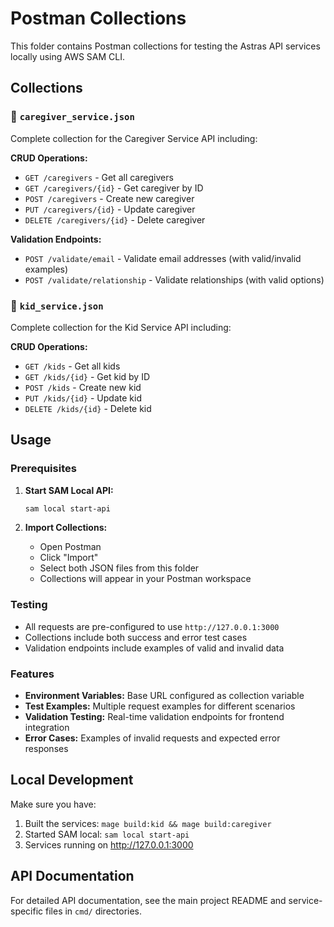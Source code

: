 # Postman Collections

This folder contains Postman collections for testing the Astras API services locally using AWS SAM CLI.

## Collections

### 📧 `caregiver_service.json`
Complete collection for the Caregiver Service API including:

**CRUD Operations:**
- `GET /caregivers` - Get all caregivers
- `GET /caregivers/{id}` - Get caregiver by ID  
- `POST /caregivers` - Create new caregiver
- `PUT /caregivers/{id}` - Update caregiver
- `DELETE /caregivers/{id}` - Delete caregiver

**Validation Endpoints:**
- `POST /validate/email` - Validate email addresses (with valid/invalid examples)
- `POST /validate/relationship` - Validate relationships (with valid options)

### 👶 `kid_service.json` 
Complete collection for the Kid Service API including:

**CRUD Operations:**
- `GET /kids` - Get all kids
- `GET /kids/{id}` - Get kid by ID
- `POST /kids` - Create new kid  
- `PUT /kids/{id}` - Update kid
- `DELETE /kids/{id}` - Delete kid

## Usage

### Prerequisites
1. **Start SAM Local API:**
   ```bash
   sam local start-api
   ```
   
2. **Import Collections:**
   - Open Postman
   - Click "Import"
   - Select both JSON files from this folder
   - Collections will appear in your Postman workspace

### Testing
- All requests are pre-configured to use `http://127.0.0.1:3000`
- Collections include both success and error test cases
- Validation endpoints include examples of valid and invalid data

### Features
- **Environment Variables:** Base URL configured as collection variable
- **Test Examples:** Multiple request examples for different scenarios  
- **Validation Testing:** Real-time validation endpoints for frontend integration
- **Error Cases:** Examples of invalid requests and expected error responses

## Local Development
Make sure you have:
1. Built the services: `mage build:kid && mage build:caregiver`
2. Started SAM local: `sam local start-api`
3. Services running on http://127.0.0.1:3000

## API Documentation
For detailed API documentation, see the main project README and service-specific files in `cmd/` directories.